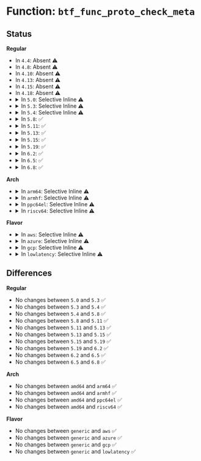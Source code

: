 # Function: <code>btf_func_proto_check_meta</code>

## Status
<b>Regular</b>
<ul>
<li>
In <code>4.4</code>: Absent ⚠️
</li>
<li>
In <code>4.8</code>: Absent ⚠️
</li>
<li>
In <code>4.10</code>: Absent ⚠️
</li>
<li>
In <code>4.13</code>: Absent ⚠️
</li>
<li>
In <code>4.15</code>: Absent ⚠️
</li>
<li>
In <code>4.18</code>: Absent ⚠️
</li>
<li>
<details>
<summary>In <code>5.0</code>: Selective Inline ⚠️</summary>

```c
s32 btf_func_proto_check_meta(struct btf_verifier_env *env, const struct btf_type *t, u32 meta_left);
```

**Collision:** Unique Static

**Inline:** Selective

**Transformation:** False

**Instances:**

```
In kernel/bpf/btf.c (ffffffff811dac50)
Location: kernel/bpf/btf.c:2185
Inline: True
```
**Symbols:**

```
ffffffff811dac50-ffffffff811daccd: btf_func_proto_check_meta (STB_LOCAL)
```
</details>
</li>
<li>
<details>
<summary>In <code>5.3</code>: Selective Inline ⚠️</summary>

```c
s32 btf_func_proto_check_meta(struct btf_verifier_env *env, const struct btf_type *t, u32 meta_left);
```

**Collision:** Unique Static

**Inline:** Selective

**Transformation:** False

**Instances:**

```
In kernel/bpf/btf.c (ffffffff811efa90)
Location: kernel/bpf/btf.c:2453
Inline: True
```
**Symbols:**

```
ffffffff811efa90-ffffffff811efb0d: btf_func_proto_check_meta (STB_LOCAL)
```
</details>
</li>
<li>
<details>
<summary>In <code>5.4</code>: Selective Inline ⚠️</summary>

```c
s32 btf_func_proto_check_meta(struct btf_verifier_env *env, const struct btf_type *t, u32 meta_left);
```

**Collision:** Unique Static

**Inline:** Selective

**Transformation:** False

**Instances:**

```
In kernel/bpf/btf.c (ffffffff811fc1b0)
Location: kernel/bpf/btf.c:2452
Inline: True
```
**Symbols:**

```
ffffffff811fc1b0-ffffffff811fc22d: btf_func_proto_check_meta (STB_LOCAL)
```
</details>
</li>
<li>
<details>
<summary>In <code>5.8</code>: ✅</summary>

```c
s32 btf_func_proto_check_meta(struct btf_verifier_env *env, const struct btf_type *t, u32 meta_left);
```

**Collision:** Unique Static

**Inline:** No

**Transformation:** False

**Instances:**

```
In kernel/bpf/btf.c (ffffffff81221410)
Location: kernel/bpf/btf.c:2562
Inline: False
```
**Symbols:**

```
ffffffff81221410-ffffffff81221490: btf_func_proto_check_meta (STB_LOCAL)
```
</details>
</li>
<li>
<details>
<summary>In <code>5.11</code>: ✅</summary>

```c
s32 btf_func_proto_check_meta(struct btf_verifier_env *env, const struct btf_type *t, u32 meta_left);
```

**Collision:** Unique Static

**Inline:** No

**Transformation:** False

**Instances:**

```
In kernel/bpf/btf.c (ffffffff81224650)
Location: kernel/bpf/btf.c:3342
Inline: False
```
**Symbols:**

```
ffffffff81224650-ffffffff812246d0: btf_func_proto_check_meta (STB_LOCAL)
```
</details>
</li>
<li>
<details>
<summary>In <code>5.13</code>: ✅</summary>

```c
s32 btf_func_proto_check_meta(struct btf_verifier_env *env, const struct btf_type *t, u32 meta_left);
```

**Collision:** Unique Static

**Inline:** No

**Transformation:** False

**Instances:**

```
In kernel/bpf/btf.c (ffffffff81229190)
Location: kernel/bpf/btf.c:3344
Inline: False
```
**Symbols:**

```
ffffffff81229190-ffffffff81229210: btf_func_proto_check_meta (STB_LOCAL)
```
</details>
</li>
<li>
<details>
<summary>In <code>5.15</code>: ✅</summary>

```c
s32 btf_func_proto_check_meta(struct btf_verifier_env *env, const struct btf_type *t, u32 meta_left);
```

**Collision:** Unique Static

**Inline:** No

**Transformation:** False

**Instances:**

```
In kernel/bpf/btf.c (ffffffff81261590)
Location: kernel/bpf/btf.c:3393
Inline: False
```
**Symbols:**

```
ffffffff81261590-ffffffff81261610: btf_func_proto_check_meta (STB_LOCAL)
```
</details>
</li>
<li>
<details>
<summary>In <code>5.19</code>: ✅</summary>

```c
s32 btf_func_proto_check_meta(struct btf_verifier_env *env, const struct btf_type *t, u32 meta_left);
```

**Collision:** Unique Static

**Inline:** No

**Transformation:** False

**Instances:**

```
In kernel/bpf/btf.c (ffffffff812acee0)
Location: kernel/bpf/btf.c:3775
Inline: False
```
**Symbols:**

```
ffffffff812acee0-ffffffff812acf68: btf_func_proto_check_meta (STB_LOCAL)
```
</details>
</li>
<li>
<details>
<summary>In <code>6.2</code>: ✅</summary>

```c
s32 btf_func_proto_check_meta(struct btf_verifier_env *env, const struct btf_type *t, u32 meta_left);
```

**Collision:** Unique Static

**Inline:** No

**Transformation:** False

**Instances:**

```
In kernel/bpf/btf.c (ffffffff8130d0e0)
Location: kernel/bpf/btf.c:4199
Inline: False
```
**Symbols:**

```
ffffffff8130d0e0-ffffffff8130d168: btf_func_proto_check_meta (STB_LOCAL)
```
</details>
</li>
<li>
<details>
<summary>In <code>6.5</code>: ✅</summary>

```c
s32 btf_func_proto_check_meta(struct btf_verifier_env *env, const struct btf_type *t, u32 meta_left);
```

**Collision:** Unique Static

**Inline:** No

**Transformation:** False

**Instances:**

```
In kernel/bpf/btf.c (ffffffff8133c7a0)
Location: kernel/bpf/btf.c:4268
Inline: False
```
**Symbols:**

```
ffffffff8133c7a0-ffffffff8133c828: btf_func_proto_check_meta (STB_LOCAL)
```
</details>
</li>
<li>
<details>
<summary>In <code>6.8</code>: ✅</summary>

```c
s32 btf_func_proto_check_meta(struct btf_verifier_env *env, const struct btf_type *t, u32 meta_left);
```

**Collision:** Unique Static

**Inline:** No

**Transformation:** False

**Instances:**

```
In kernel/bpf/btf.c (ffffffff81362960)
Location: kernel/bpf/btf.c:4276
Inline: False
```
**Symbols:**

```
ffffffff81362960-ffffffff813629e8: btf_func_proto_check_meta (STB_LOCAL)
```
</details>
</li>
</ul>
<b>Arch</b>
<ul>
<li>
<details>
<summary>In <code>arm64</code>: Selective Inline ⚠️</summary>

```c
s32 btf_func_proto_check_meta(struct btf_verifier_env *env, const struct btf_type *t, u32 meta_left);
```

**Collision:** Unique Static

**Inline:** Selective

**Transformation:** False

**Instances:**

```
In kernel/bpf/btf.c (ffff800010282a30)
Location: kernel/bpf/btf.c:2452
Inline: True
```
**Symbols:**

```
ffff800010282a30-ffff800010282afc: btf_func_proto_check_meta (STB_LOCAL)
```
</details>
</li>
<li>
<details>
<summary>In <code>armhf</code>: Selective Inline ⚠️</summary>

```c
s32 btf_func_proto_check_meta(struct btf_verifier_env *env, const struct btf_type *t, u32 meta_left);
```

**Collision:** Unique Static

**Inline:** Selective

**Transformation:** False

**Instances:**

```
In kernel/bpf/btf.c (c04b26d8)
Location: kernel/bpf/btf.c:2452
Inline: True
```
**Symbols:**

```
c04b26d8-c04b277c: btf_func_proto_check_meta (STB_LOCAL)
```
</details>
</li>
<li>
<details>
<summary>In <code>ppc64el</code>: Selective Inline ⚠️</summary>

```c
s32 btf_func_proto_check_meta(struct btf_verifier_env *env, const struct btf_type *t, u32 meta_left);
```

**Collision:** Unique Static

**Inline:** Selective

**Transformation:** False

**Instances:**

```
In kernel/bpf/btf.c (c00000000032cd50)
Location: kernel/bpf/btf.c:2452
Inline: True
```
**Symbols:**

```
c00000000032cd50-c00000000032ce10: btf_func_proto_check_meta (STB_LOCAL)
```
</details>
</li>
<li>
<details>
<summary>In <code>riscv64</code>: Selective Inline ⚠️</summary>

```c
s32 btf_func_proto_check_meta(struct btf_verifier_env *env, const struct btf_type *t, u32 meta_left);
```

**Collision:** Unique Static

**Inline:** Selective

**Transformation:** False

**Instances:**

```
In kernel/bpf/btf.c (ffffffe0001b8760)
Location: kernel/bpf/btf.c:2452
Inline: True
```
**Symbols:**

```
ffffffe0001b8760-ffffffe0001b87fc: btf_func_proto_check_meta (STB_LOCAL)
```
</details>
</li>
</ul>
<b>Flavor</b>
<ul>
<li>
<details>
<summary>In <code>aws</code>: Selective Inline ⚠️</summary>

```c
s32 btf_func_proto_check_meta(struct btf_verifier_env *env, const struct btf_type *t, u32 meta_left);
```

**Collision:** Unique Static

**Inline:** Selective

**Transformation:** False

**Instances:**

```
In kernel/bpf/btf.c (ffffffff811f47d0)
Location: kernel/bpf/btf.c:2452
Inline: True
```
**Symbols:**

```
ffffffff811f47d0-ffffffff811f484d: btf_func_proto_check_meta (STB_LOCAL)
```
</details>
</li>
<li>
<details>
<summary>In <code>azure</code>: Selective Inline ⚠️</summary>

```c
s32 btf_func_proto_check_meta(struct btf_verifier_env *env, const struct btf_type *t, u32 meta_left);
```

**Collision:** Unique Static

**Inline:** Selective

**Transformation:** False

**Instances:**

```
In kernel/bpf/btf.c (ffffffff811e7520)
Location: kernel/bpf/btf.c:2452
Inline: True
```
**Symbols:**

```
ffffffff811e7520-ffffffff811e759d: btf_func_proto_check_meta (STB_LOCAL)
```
</details>
</li>
<li>
<details>
<summary>In <code>gcp</code>: Selective Inline ⚠️</summary>

```c
s32 btf_func_proto_check_meta(struct btf_verifier_env *env, const struct btf_type *t, u32 meta_left);
```

**Collision:** Unique Static

**Inline:** Selective

**Transformation:** False

**Instances:**

```
In kernel/bpf/btf.c (ffffffff811f25a0)
Location: kernel/bpf/btf.c:2452
Inline: True
```
**Symbols:**

```
ffffffff811f25a0-ffffffff811f261d: btf_func_proto_check_meta (STB_LOCAL)
```
</details>
</li>
<li>
<details>
<summary>In <code>lowlatency</code>: Selective Inline ⚠️</summary>

```c
s32 btf_func_proto_check_meta(struct btf_verifier_env *env, const struct btf_type *t, u32 meta_left);
```

**Collision:** Unique Static

**Inline:** Selective

**Transformation:** False

**Instances:**

```
In kernel/bpf/btf.c (ffffffff81200ab0)
Location: kernel/bpf/btf.c:2452
Inline: True
```
**Symbols:**

```
ffffffff81200ab0-ffffffff81200b2d: btf_func_proto_check_meta (STB_LOCAL)
```
</details>
</li>
</ul>

## Differences
<b>Regular</b>
<ul>
<li>
No changes between <code>5.0</code> and <code>5.3</code> ✅
</li>
<li>
No changes between <code>5.3</code> and <code>5.4</code> ✅
</li>
<li>
No changes between <code>5.4</code> and <code>5.8</code> ✅
</li>
<li>
No changes between <code>5.8</code> and <code>5.11</code> ✅
</li>
<li>
No changes between <code>5.11</code> and <code>5.13</code> ✅
</li>
<li>
No changes between <code>5.13</code> and <code>5.15</code> ✅
</li>
<li>
No changes between <code>5.15</code> and <code>5.19</code> ✅
</li>
<li>
No changes between <code>5.19</code> and <code>6.2</code> ✅
</li>
<li>
No changes between <code>6.2</code> and <code>6.5</code> ✅
</li>
<li>
No changes between <code>6.5</code> and <code>6.8</code> ✅
</li>
</ul>
<b>Arch</b>
<ul>
<li>
No changes between <code>amd64</code> and <code>arm64</code> ✅
</li>
<li>
No changes between <code>amd64</code> and <code>armhf</code> ✅
</li>
<li>
No changes between <code>amd64</code> and <code>ppc64el</code> ✅
</li>
<li>
No changes between <code>amd64</code> and <code>riscv64</code> ✅
</li>
</ul>
<b>Flavor</b>
<ul>
<li>
No changes between <code>generic</code> and <code>aws</code> ✅
</li>
<li>
No changes between <code>generic</code> and <code>azure</code> ✅
</li>
<li>
No changes between <code>generic</code> and <code>gcp</code> ✅
</li>
<li>
No changes between <code>generic</code> and <code>lowlatency</code> ✅
</li>
</ul>
